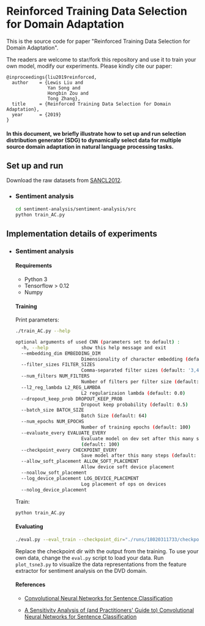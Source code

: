 # Reinforced Training Data Selection for Domain Adaptation

This is the source code for paper "Reinforced Training Data Selection for Domain Adaptation".

The readers are welcome to star/fork this repository and use it to train your own model, modify our experiments. Please kindly cite our paper:

```
@inproceedings{liu2019reinforced,
  author    = {Lewis Liu and
               Yan Song and
               Hongbin Zou and
               Tong Zhang},
  title     = {Reinforced Training Data Selection for Domain Adaptation},
  year      = {2019}
}
```


#### In this document, we briefly illustrate how to set up and run selection distribution generator (SDG) to dynamically select data for multiple source domain adaptation in natural language processing tasks.

## Set up and run

Download the raw datasets from [SANCL2012](https://sites.google.com/site/sancl2012/home/shared-task).

- ### Sentiment analysis

  ```bash
  cd sentiment-analysis/sentiment-analysis/src
  python train_AC.py
  ```



## Implementation details of experiments

- ### Sentiment analysis

  #### Requirements

  - Python 3
  - Tensorflow > 0.12
  - Numpy

  #### Training

  Print parameters:

  ```bash
  ./train_AC.py --help
  ```

  ```bash
  optional arguments of used CNN (parameters set to default) :
    -h, --help            show this help message and exit
    --embedding_dim EMBEDDING_DIM
                          Dimensionality of character embedding (default: 128)
    --filter_sizes FILTER_SIZES
                          Comma-separated filter sizes (default: '3,4,5')
    --num_filters NUM_FILTERS
                          Number of filters per filter size (default: 128)
    --l2_reg_lambda L2_REG_LAMBDA
                          L2 regularizaion lambda (default: 0.0)
    --dropout_keep_prob DROPOUT_KEEP_PROB
                          Dropout keep probability (default: 0.5)
    --batch_size BATCH_SIZE
                          Batch Size (default: 64)
    --num_epochs NUM_EPOCHS
                          Number of training epochs (default: 100)
    --evaluate_every EVALUATE_EVERY
                          Evaluate model on dev set after this many steps
                          (default: 100)
    --checkpoint_every CHECKPOINT_EVERY
                          Save model after this many steps (default: 100)
    --allow_soft_placement ALLOW_SOFT_PLACEMENT
                          Allow device soft device placement
    --noallow_soft_placement
    --log_device_placement LOG_DEVICE_PLACEMENT
                          Log placement of ops on devices
    --nolog_device_placement
  
  ```

  Train:

  ```bash
  python train_AC.py
  ```

  #### Evaluating

  ```bash
  ./eval.py --eval_train --checkpoint_dir="./runs/18020311733/checkpoints/"
  ```

  Replace the checkpoint dir with the output from the training. To use your own data, change the `eval.py` script to load your data. Run `plot_tsne3.py` to visualize the data representations from the feature extractor for sentiment analysis on the DVD domain.

  #### References

  - [Convolutional Neural Networks for Sentence Classification](http://arxiv.org/abs/1408.5882)

  - [A Sensitivity Analysis of (and Practitioners' Guide to) Convolutional Neural Networks for Sentence Classification](http://arxiv.org/abs/1510.03820)




 



